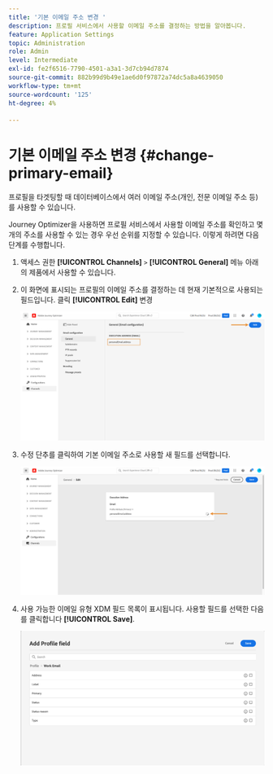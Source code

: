 ```yaml
---
title: '기본 이메일 주소 변경 '
description: 프로필 서비스에서 사용할 이메일 주소를 결정하는 방법을 알아봅니다.
feature: Application Settings
topic: Administration
role: Admin
level: Intermediate
exl-id: fe2f6516-7790-4501-a3a1-3d7cb94d7874
source-git-commit: 882b99d9b49e1ae6d0f97872a74dc5a8a4639050
workflow-type: tm+mt
source-wordcount: '125'
ht-degree: 4%

---
```


# 기본 이메일 주소 변경 {#change-primary-email}

프로필을 타겟팅할 때 데이터베이스에서 여러 이메일 주소(개인, 전문 이메일 주소 등)를 사용할 수 있습니다.

Journey Optimizer을 사용하면 프로필 서비스에서 사용할 이메일 주소를 확인하고 몇 개의 주소를 사용할 수 있는 경우 우선 순위를 지정할 수 있습니다. 이렇게 하려면 다음 단계를 수행합니다.

1. 액세스 권한  **[!UICONTROL Channels]** `>` **[!UICONTROL General]** 메뉴 아래의 제품에서 사용할 수 있습니다.
1. 이 화면에 표시되는 프로필의 이메일 주소를 결정하는 데 현재 기본적으로 사용되는 필드입니다. 클릭 **[!UICONTROL Edit]** 변경

   ![](assets/primary-address.png)

1. 수정 단추를 클릭하여 기본 이메일 주소로 사용할 새 필드를 선택합니다.

   ![](assets/primary-address-edit.png)

1. 사용 가능한 이메일 유형 XDM 필드 목록이 표시됩니다. 사용할 필드를 선택한 다음 를 클릭합니다 **[!UICONTROL Save]**.

   ![](assets/primary-address-field.png)

<!--1. You can also select an additional field to use as secondary email address. This allows you to determine which field to use if the primary field is empty for a profile. >> will be done later on-->
